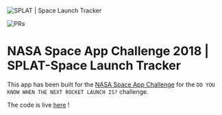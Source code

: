![SPLAT | Space Launch Tracker](https://user-images.githubusercontent.com/16730815/47253002-198c1480-d46b-11e8-8f59-d24c0da86fc6.jpg)

![PRs](https://camo.githubusercontent.com/f96261621753dacf526590825b84f87ccb1db0e6/68747470733a2f2f696d672e736869656c64732e696f2f62616467652f5052732d77656c636f6d652d627269676874677265656e2e7376673f7374796c653d666c6174)

# NASA Space App Challenge 2018 | SPLAT-Space Launch Tracker

This app has been built for the [NASA Space App Challenge](https://2018.spaceappchallenge.org) for the `DO YOU KNOW WHEN THE NEXT ROCKET LAUNCH IS?` challenge.

The code is live [here](https://parthparth.github.io/spaceAppsChallenge/) !

